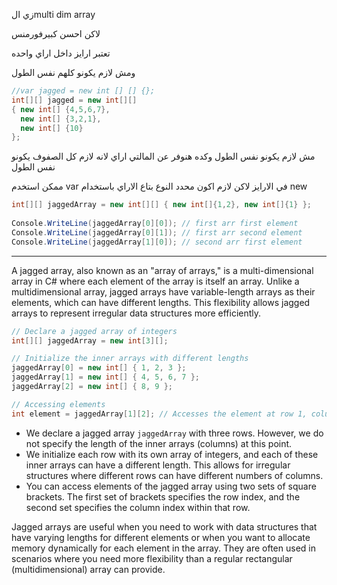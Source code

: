 زي الmulti dim array

لاكن احسن كبيرفورمنس

تعتبر ارايز داخل اراي واحده

ومش لازم يكونو كلهم نفس الطول

  

```C#
//var jagged = new int [] [] {};  
int[][] jagged = new int[][] 
{ new int[] {4,5,6,7},
  new int[] {3,2,1},
  new int[] {10}
};
```
مش لازم يكونو نفس الطول وكده هنوفر عن المالتي اراي لانه لازم كل الصفوف يكونو نفس الطول


ممكن استخدم var في الارايز
لاكن لازم اكون محدد النوع بتاع الاراي باستخدام new

```C#
int[][] jaggedArray = new int[][] { new int[]{1,2}, new int[]{1} };  
  
Console.WriteLine(jaggedArray[0][0]); // first arr first element  
Console.WriteLine(jaggedArray[0][1]); // first arr second element  
Console.WriteLine(jaggedArray[1][0]); // second arr first element
```


---

A jagged array, also known as an "array of arrays," is a multi-dimensional array in C# where each element of the array is itself an array. Unlike a multidimensional array, jagged arrays have variable-length arrays as their elements, which can have different lengths. This flexibility allows jagged arrays to represent irregular data structures more efficiently.

```C#
// Declare a jagged array of integers
int[][] jaggedArray = new int[3][];

// Initialize the inner arrays with different lengths
jaggedArray[0] = new int[] { 1, 2, 3 };
jaggedArray[1] = new int[] { 4, 5, 6, 7 };
jaggedArray[2] = new int[] { 8, 9 };

// Accessing elements
int element = jaggedArray[1][2]; // Accesses the element at row 1, column 2 (6)
```

- We declare a jagged array `jaggedArray` with three rows. However, we do not specify the length of the inner arrays (columns) at this point.
- We initialize each row with its own array of integers, and each of these inner arrays can have a different length. This allows for irregular structures where different rows can have different numbers of columns.
- You can access elements of the jagged array using two sets of square brackets. The first set of brackets specifies the row index, and the second set specifies the column index within that row.

Jagged arrays are useful when you need to work with data structures that have varying lengths for different elements or when you want to allocate memory dynamically for each element in the array. They are often used in scenarios where you need more flexibility than a regular rectangular (multidimensional) array can provide.